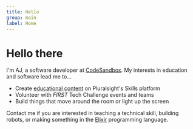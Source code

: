 ```yaml
---
title: Hello
group: main
label: Home
---
```


# Hello there

I'm AJ, a software developer at [CodeSandbox](https://codesandbox.io).
My interests in education and software lead me to...

- Create [educational content](https://www.pluralsight.com/authors/aj-foster) on Pluralsight's Skills platform
- Volunteer with _FIRST_ Tech Challenge events and teams
- Build things that move around the room or light up the screen

Contact me if you are interested in teaching a technical skill, building robots, or making something in the [Elixir](https://elixir-lang.org/) programming language.
